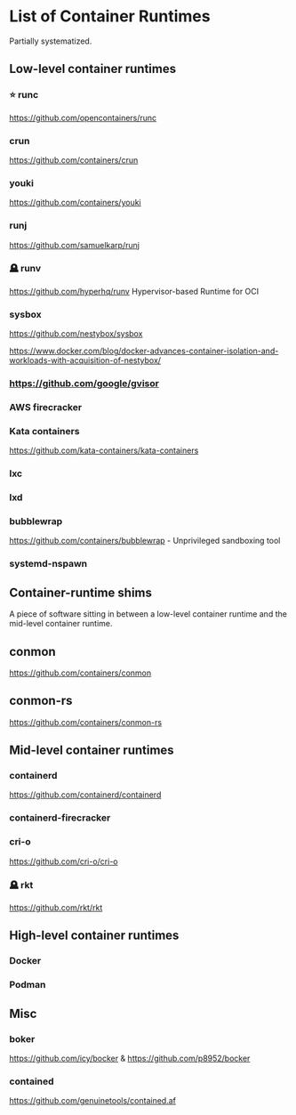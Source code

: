 # List of Container Runtimes

Partially systematized.


## Low-level container runtimes

### ⭐ runc

https://github.com/opencontainers/runc

### crun

https://github.com/containers/crun

### youki

https://github.com/containers/youki

### runj

https://github.com/samuelkarp/runj

### 🪦 runv

https://github.com/hyperhq/runv Hypervisor-based Runtime for OCI

### sysbox

https://github.com/nestybox/sysbox

https://www.docker.com/blog/docker-advances-container-isolation-and-workloads-with-acquisition-of-nestybox/

### https://github.com/google/gvisor

### AWS firecracker

### Kata containers

https://github.com/kata-containers/kata-containers

### lxc

### lxd

### bubblewrap

https://github.com/containers/bubblewrap - Unprivileged sandboxing tool

### systemd-nspawn


## Container-runtime shims

A piece of software sitting in between a low-level container runtime and the mid-level container runtime.

## conmon

https://github.com/containers/conmon

## conmon-rs

https://github.com/containers/conmon-rs


## Mid-level container runtimes

### containerd

https://github.com/containerd/containerd

### containerd-firecracker

### cri-o

https://github.com/cri-o/cri-o

### 🪦 rkt

https://github.com/rkt/rkt


## High-level container runtimes

### Docker

### Podman


## Misc

### boker

https://github.com/icy/bocker & https://github.com/p8952/bocker

### contained

https://github.com/genuinetools/contained.af
